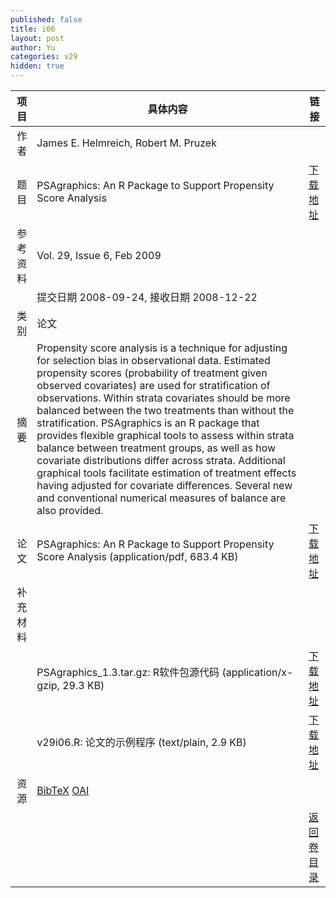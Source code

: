 ```yaml
---
published: false
title: i06
layout: post
author: Yu
categories: v29
hidden: true
---
```


| 项目 | 具体内容 | 链接 |
|---:|---|---|
| 作者 | James E. Helmreich, Robert M. Pruzek| |
| 题目 |PSAgraphics: An R Package to Support Propensity Score Analysis | [下载地址](http://www.jstatsoft.org/v29/i06/paper) |
| 参考资料 |Vol. 29, Issue 6, Feb 2009 | |
| | 提交日期 2008-09-24, 接收日期 2008-12-22| | 
| 类别 | 论文| |
| 摘要 | Propensity score analysis is a technique for adjusting for selection bias in observational data.  Estimated propensity scores (probability of treatment given observed covariates) are used for stratification of observations.  Within strata covariates should be more balanced between the two treatments than without the stratification.  PSAgraphics is an R package that provides flexible graphical tools to assess within strata balance between treatment groups, as well as how covariate distributions differ across strata.  Additional graphical tools facilitate estimation of treatment effects having adjusted for covariate differences.  Several new and conventional numerical measures of balance are also provided.| |
| 论文 | PSAgraphics: An R Package to Support Propensity Score Analysis  (application/pdf, 683.4 KB)| [下载地址](http://www.jstatsoft.org/v29/i06/paper) |
| 补充材料 | | |
| |PSAgraphics_1.3.tar.gz: R软件包源代码  (application/x-gzip, 29.3 KB)|  [下载地址](http://www.jstatsoft.org/v29/i06/supp/1) |
| |v29i06.R: 论文的示例程序  (text/plain, 2.9 KB)|  [下载地址](http://www.jstatsoft.org/v29/i06/supp/2) |
| 资源 | [BibTeX](http://www.jstatsoft.org/v29/i06/bibtex) [OAI](http://www.jstatsoft.org/oai?verb=GetRecord&identifier=oai.jstatsoft/v29/i06&prefix=oai_dc)| |
| |  | [返回卷目录]({{site.baseurl}}/volume/v29.html) |